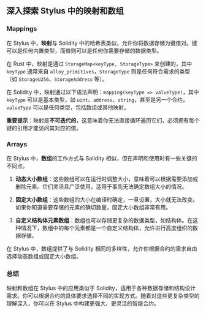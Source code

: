 ## 深入探索 Stylus 中的映射和数组

### Mappings

在 Stylus 中，**映射**与 Solidity 中的哈希表类似，允许你将数据存储为键值对。键可以是任何内置类型，而值则可以是任何你需要存储的数据类型。

在 Rust 中，映射是通过 `StorageMap<keyType, StorageType>` 来创建的，其中 `keyType` 通常来自 `alloy_primitives`，`StorageType` 则是任何符合需求的类型（如 `StorageU256`、`StorageAddress` 等）。

在 Solidity 中，映射通过以下语法声明：`mapping(keyType => valueType)`，其中 `keyType` 可以是基本类型，如 `uint`、`address`、`string`，甚至是另一个合约，`valueType` 可以是任何类型，包括数组或其他映射。

**重要提示**：映射是**不可迭代的**，这意味着你无法直接循环遍历它们，必须拥有每个键的引用才能访问其对应的值。

### Arrays

在 Stylus 中，**数组**的工作方式与 Solidity 相似，但在声明和使用时有一些关键的不同点。

1. **动态大小数组**：这些数组可以在运行时调整大小，意味着可以根据需要添加或删除元素。它们灵活且广泛使用，适用于事先无法确定数组大小的情况。

2. **固定大小数组**：这些数组的大小在编译时确定，一旦设置，大小就无法改变。如果你知道需要存储的元素的确切数量，固定大小数组非常有用。

3. **自定义结构体元素数组**：数组也可以存储更复杂的数据类型，如结构体。在这种情况下，数组中的每个元素都是一个自定义结构体，允许进行高度组织的数据存储。

在 Stylus 中，数组提供了与 Solidity 相同的多样性，允许你根据合约的需求自由选择动态数组或固定大小数组。

### 总结

映射和数组在 Stylus 中的应用类似于 Solidity，适用于各种数据存储和结构设计需求。你可以根据合约的具体要求选择不同的实现方式。随着对这些更复杂类型的理解深入，你可以在 Stylus 中构建更强大、更灵活的智能合约。
